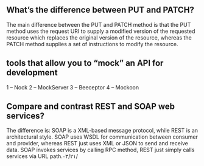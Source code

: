 ## What’s the difference between PUT and PATCH?

The main difference between the PUT and PATCH method is that the PUT method uses the request URI to supply a modified version of the requested resource which replaces the original version of the resource, whereas the PATCH method supplies a set of instructions to modify the resource.

## tools that allow you to “mock” an API for development

1 – Nock
2 – MockServer
3 – Beeceptor
4 – Mockoon

## Compare and contrast REST and SOAP web services?

The difference is: SOAP is a XML-based message protocol, while REST is an architectural style. SOAP uses WSDL for communication between consumer and provider, whereas REST just uses XML or JSON to send and receive data. SOAP invokes services by calling RPC method, REST just simply calls services via URL path.٢١‏/٠٣‏/
